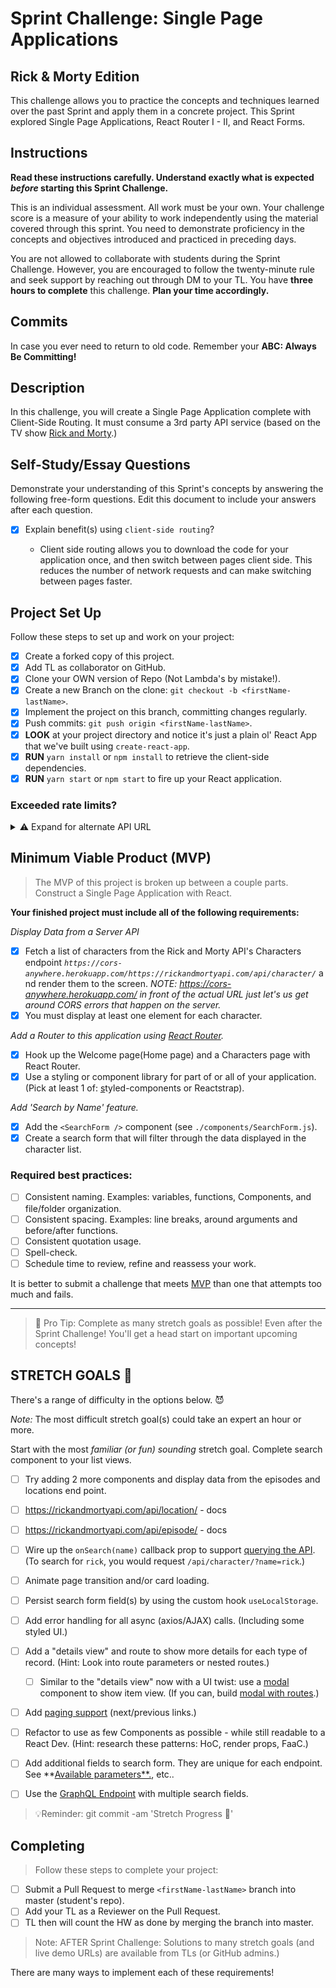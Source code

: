 # Sprint Challenge: Single Page Applications

## Rick & Morty Edition

This challenge allows you to practice the concepts and techniques learned over
the past Sprint and apply them in a concrete project. This Sprint explored
Single Page Applications, React Router I - II, and React Forms.

## Instructions

**Read these instructions carefully. Understand exactly what is expected
_before_ starting this Sprint Challenge.**

This is an individual assessment. All work must be your own. Your challenge
score is a measure of your ability to work independently using the material
covered through this sprint. You need to demonstrate proficiency in the concepts
and objectives introduced and practiced in preceding days.

You are not allowed to collaborate with students during the Sprint Challenge.
However, you are encouraged to follow the twenty-minute rule and seek support by
reaching out through DM to your TL. You have **three hours to complete** this
challenge. **Plan your time accordingly.**

## Commits

In case you ever need to return to old code. Remember your **ABC: Always Be
Committing!**

## Description

In this challenge, you will create a Single Page Application complete with
Client-Side Routing. It must consume a 3rd party API service (based on the TV
show [Rick and Morty](https://rickandmortyapi.com/documentation).)

## Self-Study/Essay Questions

Demonstrate your understanding of this Sprint's concepts by answering the
following free-form questions. Edit this document to include your answers after
each question.

- [x] Explain benefit(s) using `client-side routing`?

  - Client side routing allows you to download the code for your application
    once, and then switch between pages client side. This reduces the number of
    network requests and can make switching between pages faster.

## Project Set Up

Follow these steps to set up and work on your project:

- [x] Create a forked copy of this project.
- [x] Add TL as collaborator on GitHub.
- [x] Clone your OWN version of Repo (Not Lambda's by mistake!).
- [x] Create a new Branch on the clone: `git checkout -b <firstName-lastName>`.
- [x] Implement the project on this branch, committing changes regularly.
- [x] Push commits: `git push origin <firstName-lastName>`.
- [x] **LOOK** at your project directory and notice it's just a plain ol' React
      App that we've built using `create-react-app`.
- [x] **RUN** `yarn install` or `npm install` to retrieve the client-side
      dependencies.
- [x] **RUN** `yarn start` or `npm start` to fire up your React application.

### Exceeded rate limits?

<details>
<summary>⚠️ Expand for alternate API URL</summary>

If the [main API service](https://rickandmortyapi.com/documentation) goes down,
or you exceed rate limits, try the following URL:

**[Backup URL:](https://rick-api.herokuapp.com/api/)**
`https://rick-api.herokuapp.com/api/`

You can still be locked out - watch your
[chrome devtools' network panel](https://developers.google.com/web/tools/chrome-devtools/network/reference)
to make sure you aren't making too many requests.

</details>

## Minimum Viable Product (MVP)

> The MVP of this project is broken up between a couple parts. Construct a
> Single Page Application with React.

**Your finished project must include all of the following requirements:**

_Display Data from a Server API_

- [x] Fetch a list of characters from the Rick and Morty API's Characters
      endpoint
      *`https://cors-anywhere.herokuapp.com/https://rickandmortyapi.com/api/character/`* and
      render them to the screen. _NOTE: https://cors-anywhere.herokuapp.com/ in
      front of the actual URL just let's us get around CORS errors that happen
      on the server._
- [x] You must display at least one element for each character.

_Add a Router to this application using
[React Router](https://reacttraining.com/react-router/web/guides/quick-start)._

- [x] Hook up the Welcome page(Home page) and a Characters page with React
      Router.
- [x] Use a styling or component library for part of or all of your application.
      (Pick at least 1 of:
      [s](https://react-bootstrap.github.io/)tyled-components or Reactstrap).

_Add 'Search by Name' feature._

- [x] Add the `<SearchForm />` component (see `./components/SearchForm.js`).
- [x] Create a search form that will filter through the data displayed in the
      character list.

### **Required best practices:**

- [ ] Consistent naming. Examples: variables, functions, Components, and
      file/folder organization.
- [ ] Consistent spacing. Examples: line breaks, around arguments and
      before/after functions.
- [ ] Consistent quotation usage.
- [ ] Spell-check.
- [ ] Schedule time to review, refine and reassess your work.

It is better to submit a challenge that
meets [MVP](https://en.wikipedia.org/wiki/Minimum_viable_product) than one that
attempts too much and fails.

---

> 🚀 Pro Tip: Complete as many stretch goals as possible! Even after the Sprint
> Challenge! You'll get a head start on important upcoming concepts!

## STRETCH GOALS 💪

There's a range of difficulty in the options below. 😈

_Note:_ The most difficult stretch goal(s) could take an expert an hour or more.

Start with the most _familiar (or fun) sounding_ stretch goal. Complete search
component to your list views.

- [ ] Try adding 2 more components and display data from the episodes and
      locations end point.
- [ ] https://rickandmortyapi.com/api/location/ - docs
- [ ] https://rickandmortyapi.com/api/episode/ - docs

- [ ] Wire up the `onSearch(name)` callback prop to support
      [querying the API](https://rickandmortyapi.com/documentation/#filter-characters).
      (To search for `rick`, you would request `/api/character/?name=rick`.)
- [ ] Animate page transition and/or card loading.
- [ ] Persist search form field(s) by using the custom hook `useLocalStorage`.
- [ ] Add error handling for all async (axios/AJAX) calls. (Including some
      styled UI.)
- [ ] Add a "details view" and route to show more details for each type of
      record. (Hint: Look into route parameters or nested routes.)
  - [ ] Similar to the "details view" now with a UI twist: use a
        [modal](https://react.semantic-ui.com/modules/modal/#variations-size)
        component to show item view. (If you can, build
        [modal with routes](https://codesandbox.io/s/react-router-modal-gallery-classes-example-z98l5).)
- [ ] Add
      [paging support](https://react.semantic-ui.com/addons/pagination/#types-pagination)
      (next/previous links.)
- [ ] Refactor to use as few Components as possible - while still readable to a
      React Dev. (Hint: research these patterns: HoC, render props, FaaC.)
- [ ] Add additional fields to search form. They are unique for each endpoint.
      See **[Available
      parameters**.](https://rickandmortyapi.com/documentation/#filter-characters),
      etc..
- [ ] Use the
      [GraphQL Endpoint](https://rickandmortyapi.com/documentation/#graphql)
      with multiple search fields.

> 💡Reminder: git commit -am 'Stretch Progress 💪'

## Completing

> Follow these steps to complete your project:

- [ ] Submit a Pull Request to merge `<firstName-lastName>` branch into master
      (student's repo).
- [ ] Add your TL as a Reviewer on the Pull Request.
- [ ] TL then will count the HW as done by merging the branch into master.

<!-- TLs: NOTE: use resources to coach, or share over zoom - avoid sharing entire solution folder. Share preview links if available. -->

> Note: AFTER Sprint Challenge: Solutions to many stretch goals (and live demo
> URLs) are available from TLs (or GitHub admins.)

There are many ways to implement each of these requirements!
